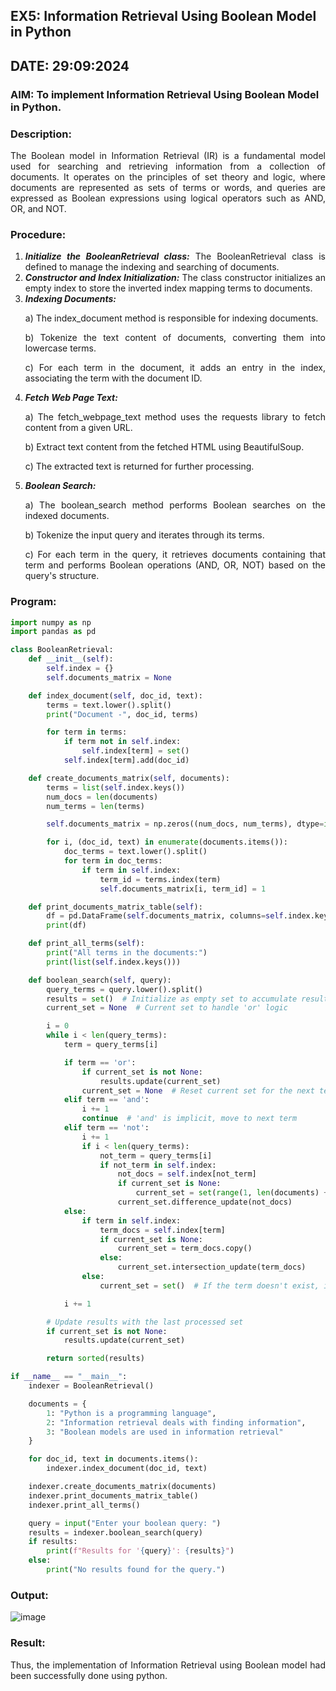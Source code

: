 ## EX5: Information Retrieval Using Boolean Model in Python
## DATE: 29:09:2024
### AIM: To implement Information Retrieval Using Boolean Model in Python.
### Description:
<div align = "justify">
The Boolean model in Information Retrieval (IR) is a fundamental model used for searching and retrieving information from a collection of documents. It operates on the principles of set theory and logic, where documents are represented as sets of terms or words, and queries are expressed as Boolean expressions using logical operators such as AND, OR, and NOT.
  
### Procedure:
1. ***Initialize the BooleanRetrieval class:*** The BooleanRetrieval class is defined to manage the indexing and searching of documents.
2. ***Constructor and Index Initialization:*** The class constructor initializes an empty index to store the inverted index mapping terms to documents.
3. ***Indexing Documents:***
    <p> a) The index_document method is responsible for indexing documents.
    <p> b) Tokenize the text content of documents, converting them into lowercase terms.
    <p> c) For each term in the document, it adds an entry in the index, associating the term with the document ID. </p>
4. ***Fetch Web Page Text:***
    <p>a) The fetch_webpage_text method uses the requests library to fetch content from a given URL.
    <p>b) Extract text content from the fetched HTML using BeautifulSoup.
    <p>c) The extracted text is returned for further processing.
5. ***Boolean Search:***
    <p>a) The boolean_search method performs Boolean searches on the indexed documents.
    <p>b) Tokenize the input query and iterates through its terms.
    <p>c) For each term in the query, it retrieves documents containing that term and performs Boolean operations (AND, OR, NOT) based on the query's structure.

### Program:
```py
import numpy as np
import pandas as pd

class BooleanRetrieval:
    def __init__(self):
        self.index = {}
        self.documents_matrix = None

    def index_document(self, doc_id, text):
        terms = text.lower().split()
        print("Document -", doc_id, terms)

        for term in terms:
            if term not in self.index:
                self.index[term] = set()
            self.index[term].add(doc_id)

    def create_documents_matrix(self, documents):
        terms = list(self.index.keys())
        num_docs = len(documents)
        num_terms = len(terms)

        self.documents_matrix = np.zeros((num_docs, num_terms), dtype=int)

        for i, (doc_id, text) in enumerate(documents.items()):
            doc_terms = text.lower().split()
            for term in doc_terms:
                if term in self.index:
                    term_id = terms.index(term)
                    self.documents_matrix[i, term_id] = 1

    def print_documents_matrix_table(self):
        df = pd.DataFrame(self.documents_matrix, columns=self.index.keys())
        print(df)

    def print_all_terms(self):
        print("All terms in the documents:")
        print(list(self.index.keys()))

    def boolean_search(self, query):
        query_terms = query.lower().split()
        results = set()  # Initialize as empty set to accumulate results
        current_set = None  # Current set to handle 'or' logic

        i = 0
        while i < len(query_terms):
            term = query_terms[i]

            if term == 'or':
                if current_set is not None:
                    results.update(current_set)
                current_set = None  # Reset current set for the next term
            elif term == 'and':
                i += 1
                continue  # 'and' is implicit, move to next term
            elif term == 'not':
                i += 1
                if i < len(query_terms):
                    not_term = query_terms[i]
                    if not_term in self.index:
                        not_docs = self.index[not_term]
                        if current_set is None:
                            current_set = set(range(1, len(documents) + 1))  # All doc IDs
                        current_set.difference_update(not_docs)
            else:
                if term in self.index:
                    term_docs = self.index[term]
                    if current_set is None:
                        current_set = term_docs.copy()
                    else:
                        current_set.intersection_update(term_docs)
                else:
                    current_set = set()  # If the term doesn't exist, it results in an empty set

            i += 1

        # Update results with the last processed set
        if current_set is not None:
            results.update(current_set)

        return sorted(results)

if __name__ == "__main__":
    indexer = BooleanRetrieval()

    documents = {
        1: "Python is a programming language",
        2: "Information retrieval deals with finding information",
        3: "Boolean models are used in information retrieval"
    }

    for doc_id, text in documents.items():
        indexer.index_document(doc_id, text)

    indexer.create_documents_matrix(documents)
    indexer.print_documents_matrix_table()
    indexer.print_all_terms()

    query = input("Enter your boolean query: ")
    results = indexer.boolean_search(query)
    if results:
        print(f"Results for '{query}': {results}")
    else:
        print("No results found for the query.")
```

### Output:
![image](https://github.com/user-attachments/assets/22d698e0-0ce1-465b-8722-62cd6e859d57)


### Result:
Thus, the implementation of Information Retrieval using Boolean model had been successfully done using python.

